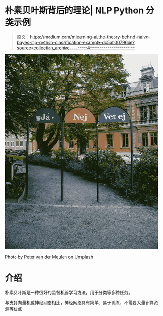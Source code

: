 # 朴素贝叶斯背后的理论| NLP Python 分类示例

> 原文：<https://medium.com/mlearning-ai/the-theory-behind-naive-bayes-nlp-python-classification-example-dc5ab00796de?source=collection_archive---------4----------------------->

![](img/a32cd9102623e761bc68d667127a75bd.png)

Photo by [Peter van der Meulen](https://unsplash.com/@hendrikpeter?utm_source=medium&utm_medium=referral) on [Unsplash](https://unsplash.com?utm_source=medium&utm_medium=referral)

# 介绍

朴素贝叶斯是一种很好的监督机器学习方法，用于分类等多种任务。

与支持向量机或神经网络相比，神经网络具有简单、易于训练、不需要大量计算资源等优点